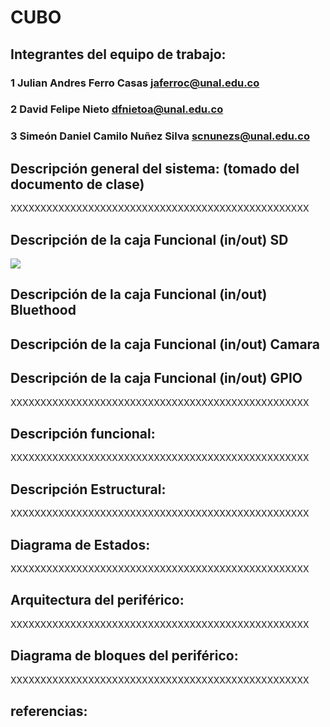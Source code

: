 
# CUBO

## Integrantes del equipo de trabajo:

### 1 Julian Andres Ferro Casas jaferroc@unal.edu.co

### 2 David Felipe Nieto dfnietoa@unal.edu.co

### 3 Simeón Daniel Camilo Nuñez Silva scnunezs@unal.edu.co


## Descripción general del sistema: (tomado del documento de clase)

XXXXXXXXXXXXXXXXXXXXXXXXXXXXXXXXXXXXXXXXXXXXXXXXXX

## Descripción de la caja Funcional  (in/out) SD
![](https://github.com/ltherreraro/CubeRubik/blob/master/HW/02GRUPO2/03document/bloques.png)
## Descripción de la caja Funcional  (in/out) Bluethood
## Descripción de la caja Funcional  (in/out) Camara
## Descripción de la caja Funcional  (in/out) GPIO
XXXXXXXXXXXXXXXXXXXXXXXXXXXXXXXXXXXXXXXXXXXXXXXXXX

## Descripción funcional:

XXXXXXXXXXXXXXXXXXXXXXXXXXXXXXXXXXXXXXXXXXXXXXXXXX

## Descripción Estructural:

XXXXXXXXXXXXXXXXXXXXXXXXXXXXXXXXXXXXXXXXXXXXXXXXXX

## Diagrama de Estados:

XXXXXXXXXXXXXXXXXXXXXXXXXXXXXXXXXXXXXXXXXXXXXXXXXX

## Arquitectura del periférico:

XXXXXXXXXXXXXXXXXXXXXXXXXXXXXXXXXXXXXXXXXXXXXXXXXX

## Diagrama de bloques del periférico:

XXXXXXXXXXXXXXXXXXXXXXXXXXXXXXXXXXXXXXXXXXXXXXXXXX

## referencias:
